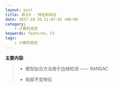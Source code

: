 ```yaml
---
layout: post
title: 讲义6 - 特征和拟合
date: 2017-10-30 21:07:45 +08:00
category:
    - 计算机视觉
keywords: features，CV
tags:
    - 计算机视觉
---
```


**主要内容**:

> - 模型拟合方法用于边缘检测 —— RANSAC
>
> - 局部不变特征
